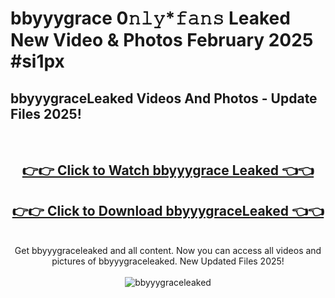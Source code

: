 # bbyyygrace 0𝚗𝚕𝚢*𝚏𝚊𝚗𝚜 Leaked New Video & Photos February 2025 #si1px

<h2>bbyyygraceLeaked Videos And Photos - Update Files 2025!</h2>
<br>
<div align="center">
<h2><a href="https://mediaupload.pro?title=bbyyygrace&ref=11F" rel="nofollow">👉👉 Click to Watch bbyyygrace Leaked 👈👈</a></h2>
<h2><a href="https://mediaupload.pro?title=bbyyygrace&ref=11F" rel="nofollow">👉👉 Click to Download bbyyygraceLeaked 👈👈</a></h2>
<br>
Get bbyyygraceleaked and all content. Now you can access all videos and pictures of bbyyygraceleaked. New Updated Files 2025!
<br>
<br>
<a href="https://mediaupload.pro?title=bbyyygrace&ref=11F" rel="nofollow" data-target="animated-image.originalLink"><img src="https://i.ibb.co/Gkj2r4b/banner.png" alt="bbyyygraceleaked" style="max-width: 100%; display: inline-block;" data-target="animated-image.originalImage"></a>
</div>
<br>

